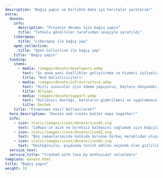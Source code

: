 ```yaml
---
description: "Bağış yapın ve birlikte daha iyi haritalar yaratalım!"
extra:
  donate:
    info:
      description: "Projenin devamı için bağış yapın"
      title: "Tutkulu gönüllüler tarafından sevgiyle yaratıldı"
    liberapay:
      title: "Liberapay ile bağış yap"
    open_collective:
      title: "Open Collective ile bağış yap"
    title: "Bağış yapın"
  funding:
    items:
      - media: /images/donate/developers.webp
        text: "Şu anda yeni özellikler geliştirmek ve hizmeti iyileştirmek için çalışan tam zamanlı bir ekip yok. Ürünü sürekli olarak ileriye taşımak için bir çekirdek ekibe ihtiyaç var."
        title: "Kod Gelistiricileri"
      - media: /images/donate/infrastructure.webp
        text: "Hızlı sunucular için ödeme yapıyoruz, böylece dünyadaki herkes gecikmeden ücretsiz harita verisi güncellemelerini indirebiliyor. Harita verisi aktarımları aylık yüzlerce terabayt seviyesinde ve bu miktar giderek artıyor."
        title: Altyapı
      - media: /images/donate/support.webp
        text: "Kullanıcı desteği, hataların giderilmesi ve uygulamanın kararlılığının iyileştirilmesi en büyük önceliğimizdir. Talep ve hata bildirimlerinin listesi her geçen gün büyüyor ve App Store, Google Play ve destek e-postalarında yanıtlanması gereken birçok destek talebi bulunuyor."
        title: Destek
    title: "Finansman nasıl kullanılacak?"
  hero_description: "Donate and create better maps together!"
  info:
    - icon: static/images/icons/donate/icon01.svg
      text: "CoMaps'in açık ve ücretsiz kalmasını sağlamak için bağışlarınıza güveniyoruz"
    - icon: static/images/icons/donate/icon02.svg
      text: "Boş zamanlarımızda katkıda bulunan birkaç meraklıdan oluşuyoruz. Yaptığımız işi, ve kullanıcılarımızı seviyoruz"
    - icon: static/images/icons/donate/icon03.svg
      text: "Desteğinizle, piyasada tercih edilen seçenek olan gizlilik odaklı harita navigasyonuna doğru çalışıyoruz"
  service_text:
  service_title: "Created with love by enthusiast volunteers"
template: donate.html
title: "Bağış yapın"
weight: 10
---
```

